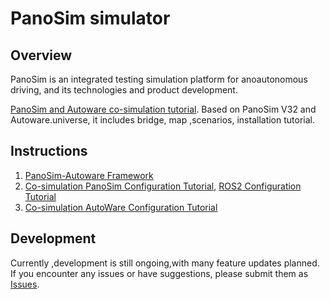 # PanoSim simulator

## Overview
PanoSim is an integrated testing simulation platform for anoautonomous driving, and its technologies and product development.

[PanoSim and Autoware co-simulation tutorial](https://gitee.com/wobuzhuchele/panosim-autoware/blob/master/README.en.md). Based on PanoSim V32 and Autoware.universe, it includes bridge, map ,scenarios, installation tutorial.


##  Instructions

1.  [PanoSim-Autoware Framework](https://gitee.com/wobuzhuchele/panosim-autoware/blob/master/Document/PanoSim-Autoware.en.md)
2.  [Co-simulation PanoSim Configuration Tutorial](https://gitee.com/wobuzhuchele/panosim-autoware/blob/master/Document/PanoSim-Autoware%20PanoSim.en.md), [ROS2 Configuration Tutorial](https://gitee.com/wobuzhuchele/panosim-autoware/blob/master/Document/ROS2%20Bridge.en.md)
3.  [Co-simulation AutoWare Configuration Tutorial](https://gitee.com/wobuzhuchele/panosim-autoware/blob/master/Document/PanoSim-Autoware%20Autoware.en.md)
   

## Development

Currently ,development is still ongoing,with many feature updates planned.
If you encounter any issues or have suggestions, please submit them as [Issues](https://gitee.com/wobuzhuchele/panosim-autoware/issues).


